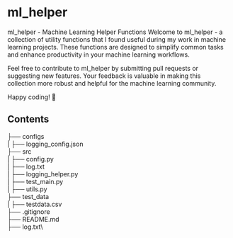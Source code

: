 # ml_helper


ml_helper - Machine Learning Helper Functions
Welcome to ml_helper - a collection of utility functions that I found useful during my
work in machine learning projects. These functions are designed to simplify common tasks 
and enhance productivity in your machine learning workflows.

Feel free to contribute to ml_helper by submitting pull requests or suggesting
new features. Your feedback is valuable in making this collection more robust and 
helpful for the machine learning community.

Happy coding! 🚀

## Contents

├── configs\
|   ├── logging_config.json\
├── src\
|   ├── config.py\
|   ├── log.txt\
|   ├── logging_helper.py\
|   ├── test_main.py\
|   ├── utils.py\
├── test_data\
|   ├── testdata.csv\
├── .gitignore\
├── README.md\
├── log.txt\



